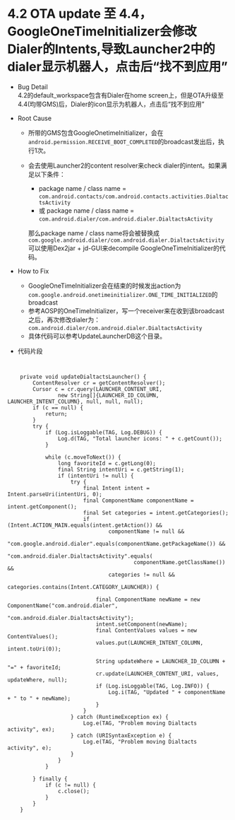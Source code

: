 
# 4.2 OTA update 至 4.4，GoogleOneTimeInitializer会修改Dialer的Intents,导致Launcher2中的dialer显示机器人，点击后“找不到应用”

* Bug Detail  
  4.2的default_workspace包含有Dialer在home screen上，但是OTA升级至4.4(均带GMS)后，Dialer的icon显示为机器人，点击后“找不到应用”

* Root Cause  
  + 所带的GMS包含GoogleOnetimeInitializer，会在`android.permission.RECEIVE_BOOT_COMPLETED`的broadcast发出后，执行1次。  
  + 会去使用Launcher2的content resolver来check dialer的intent。如果满足以下条件：  
      + package name / class name = `com.android.contacts/com.android.contacts.activities.DialtactsActivity`
      + 或 package name / class name = `com.android.dialer/com.android.dialer.DialtactsActivity`  
      
    那么package name / class name将会被替换成`com.google.android.dialer/com.android.dialer.DialtactsActivity`  
    可以使用Dex2jar + jd-GUI来decompile GoogleOneTimeInitializer的代码。

* How to Fix  
  + GoogleOneTimeInitializer会在结束的时候发出action为`com.google.android.onetimeinitializer.ONE_TIME_INITIALIZED`的broadcast
  + 参考AOSP的OneTimeInitializer，写一个receiver来在收到该broadcast之后，再次修改dialer为：  
  `com.android.dialer/com.android.dialer.DialtactsActivity`
  + 具体代码可以参考UpdateLauncherDB这个目录。

* 代码片段  
<pre><code>

    private void updateDialtactsLauncher() {
        ContentResolver cr = getContentResolver();
        Cursor c = cr.query(LAUNCHER_CONTENT_URI,
                new String[]{LAUNCHER_ID_COLUMN, LAUNCHER_INTENT_COLUMN}, null, null, null);
        if (c == null) {
            return;
        }
        try {
            if (Log.isLoggable(TAG, Log.DEBUG)) {
                Log.d(TAG, "Total launcher icons: " + c.getCount());
            }

            while (c.moveToNext()) {
                long favoriteId = c.getLong(0);
                final String intentUri = c.getString(1);
                if (intentUri != null) {
                    try {
                        final Intent intent = Intent.parseUri(intentUri, 0);
                        final ComponentName componentName = intent.getComponent();
                        final Set<String> categories = intent.getCategories();
                        if (Intent.ACTION_MAIN.equals(intent.getAction()) &&
                                componentName != null &&
                                "com.google.android.dialer".equals(componentName.getPackageName()) &&
                                "com.android.dialer.DialtactsActivity".equals(
                                        componentName.getClassName()) &&
                                categories != null &&
                                categories.contains(Intent.CATEGORY_LAUNCHER)) {

                            final ComponentName newName = new ComponentName("com.android.dialer",
                                    "com.android.dialer.DialtactsActivity");
                            intent.setComponent(newName);
                            final ContentValues values = new ContentValues();
                            values.put(LAUNCHER_INTENT_COLUMN, intent.toUri(0));

                            String updateWhere = LAUNCHER_ID_COLUMN + "=" + favoriteId;
                            cr.update(LAUNCHER_CONTENT_URI, values, updateWhere, null);
                            if (Log.isLoggable(TAG, Log.INFO)) {
                                Log.i(TAG, "Updated " + componentName + " to " + newName);
                            }
                        }
                    } catch (RuntimeException ex) {
                        Log.e(TAG, "Problem moving Dialtacts activity", ex);
                    } catch (URISyntaxException e) {
                        Log.e(TAG, "Problem moving Dialtacts activity", e);
                    }
                }
            }

        } finally {
            if (c != null) {
                c.close();
            }
        }
    }

</code></pre>

